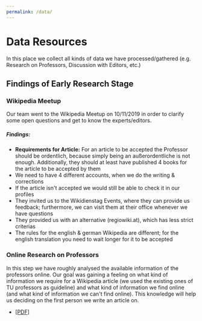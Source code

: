 ```yaml
---
permalink: /data/
---
```


# Data Resources
In this place we collect all kinds of data we have processed/gathered (e.g. Research on Professors, Discussion with Editors, etc.)

## Findings of Early Research Stage
### Wikipedia Meetup
Our team went to the Wikipedia Meetup on 10/11/2019 in order to clarify some open questions and get to know the experts/editors.

##### Findings:
- **Requirements for Article:** For an article to be accepted the Professor should be ordentlich, because simply being an außerordentliche is not enough. Additionally, they should at least have published 4 books for the article to be accepted by them
- We need to have 4 different accounts, when we do the writing & corrections
- If the article isn't accepted we would still be able to check it in our profiles
- They invited us to the Wikidienstag Events, where they can provide us feedback; furthermore, we can visit them at their office whenever we have questions
- They provided us with an alternative (regiowiki.at), which has less strict criterias
- The rules for the english & german Wikipedia are different; for the english translation you need to wait longer for it to be accepted

### Online Research on Professors
In this step we have roughly analysed the available information of the professors online. Our goal was gaining a feeling on what kind of information we require for a Wikipedia article (we used the existing ones of TU professors as guideline) and what kind of information we find online (and what kind of information we can't find online). This knowledge will help us deciding on the first person we write an article on.

- [\[PDF\]](../../assets/OnlineResearch-on-Professors.pdf)
